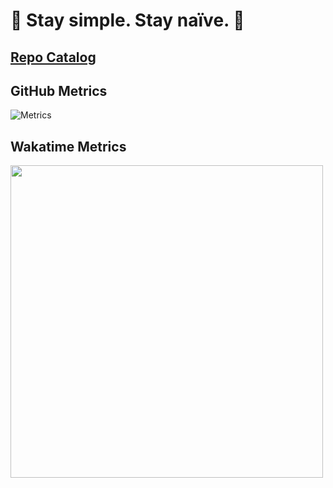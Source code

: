 # 🌟 Stay simple. Stay naïve. 👀

## [Repo Catalog](./repo_catalog.md)


## GitHub Metrics

<!-- If you're using "main" as the default branch -->
![Metrics](https://github.com/ChenQiqian/ChenQiqian/blob/master/github-metrics.svg)

## Wakatime Metrics

<img src="https://wakatime.com/share/@chenqiqian/102089f6-88b1-4701-ba8b-3cac8236c1b5.svg" style="width: 500px;"/>
